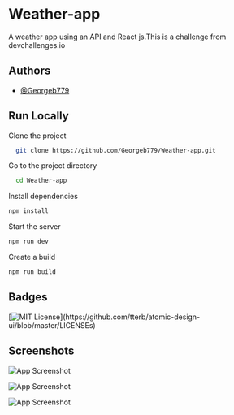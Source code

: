 
# Weather-app

A weather app using an API and React js.This is a challenge from devchallenges.io



## Authors

- [@Georgeb779](https://github.com/Georgeb779)

  
## Run Locally

Clone the project

```bash
  git clone https://github.com/Georgeb779/Weather-app.git
```

Go to the project directory

```bash
  cd Weather-app
```

Install dependencies

```bash
npm install
```

Start the server

```bash
npm run dev 

```
Create a build

```bash
npm run build 
```

## Badges


[![MIT License](https://img.shields.io/apm/l/atomic-design-ui.svg?)](https://github.com/tterb/atomic-design-ui/blob/master/LICENSEs)

## Screenshots

![App Screenshot](https://res.cloudinary.com/dzeomqony/image/upload/v1626109006/weather%20app/Captura_de_pantalla_2021-07-12_125420_kltz0q.png)

![App Screenshot](https://res.cloudinary.com/dzeomqony/image/upload/v1626109005/weather%20app/Captura_de_pantalla_2021-07-12_125504_g93ou0.png)

![App Screenshot](https://res.cloudinary.com/dzeomqony/image/upload/v1626109006/weather%20app/Captura_de_pantalla_2021-07-12_125537_kaaiy7.png)


  
